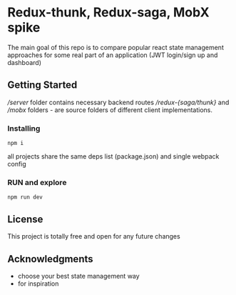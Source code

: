 # Redux-thunk, Redux-saga, MobX spike

The main goal of this repo is to compare popular react state management approaches for some real part of an application (JWT login/sign up and dashboard)

## Getting Started
*/server* folder contains necessary backend routes
*/redux-{saga/thunk}* and */mobx* folders - are source folders of different client implementations.

### Installing
```
npm i
```
all projects share the same deps list (package.json) and single webpack config

### RUN and explore

```
npm run dev
```

## License

This project is totally free and open for any future changes

## Acknowledgments

* choose your best state management way
* for inspiration

